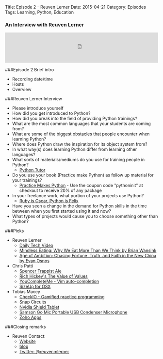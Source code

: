 Title: Episode 2 - Reuven Lerner
Date: 2015-04-21
Category: Episodes
Tags: Learning, Python, Education

### An Interview with Reuven Lerner

<iframe id="audio_iframe" src="http://www.podbean.com/media/player/8gycv-558357?skin=103" width="100%" height="100" frameborder="0" scrolling="no"></iframe>

###Episode 2 Brief intro
-   Recording date/time
-   Hosts
-   Overview

###Reuven Lerner Interview
-   Please introduce yourself
-   How did you get introduced to Python?
-   How did you break into the field of providing Python trainings? 
-   What are the most common languages that your students are coming from?
-   What are some of the biggest obstacles that people encounter when learning Python?
-   Where does Python draw the inspiration for its object system from?
-   In what way(s) does learning Python differ from learning other languages?
-   What sorts of materials/mediums do you use for training people in Python?
    - [Python Tutor](http://pythontutor.com)
-   Do you use your book (Practice make Python) as follow up material for your trainings?
    - [Practice Makes Python](http://www.lerner.co.il/practice-makes-python) - Use the coupon code "pythoninit" at checkout to receive 20% of any package
-   In your freelance work, what portion of your projects use Python?
    -   [Ruby is Oscar, Python is Felix](http://blog.lerner.co.il/ruby-and-python-and-felix-and-oscar/)
-   Have you seen a change in the demand for Python skills in the time between when you first started using it and now?
-   What types of projects would cause you to choose something other than Python?

###Picks
-   Reuven Lerner
    -   [Daily Tech Video](http://DailyTechVideo.com)
    -   [Mindless Eating: Why We Eat More Than We Think by Brian Wansink](http://www.amazon.com/Mindless-Eating-More-Than-Think/dp/0345526880)
    -   [Age of Ambition: Chasing Fortune, Truth, and Faith in the New China by Evan Osnos](http://www.amazon.com/Age-Ambition-Chasing-Fortune-Truth/dp/0374535272/ref=tmm_pap_swatch_0?_encoding=UTF8&sr=&qid=)
-   Chris Patti
    -   [Spencer Trappist Ale](http://spencerbrewery.com/)
    -   [Rich Hickey's The Value of Values](https://www.youtube.com/watch?v=-6BsiVyC1kM)
    -   [YouCompleteMe - Vim auto-completion](https://github.com/Valloric/YouCompleteMe)
    -   [SizeUp for OSX](http://www.irradiatedsoftware.com/sizeup/)
-   Tobias Macey
    -   [CheckIO - Gamified practice programming](http://www.checkio.org/)
    -   <a target="_blank" href="http://www.amazon.com/s/ref=as_li_ss_tl?_encoding=UTF8&camp=1789&creative=390957&fst=as%3Aoff&keywords=Snap%20circuits&linkCode=ur2&qid=1429692519&rh=n%3A165793011%2Ck%3ASnap%20circuits&rnid=2941120011&tag=renaidev-20&linkId=T5GAEL27J5YUV4ZJ">Snap Circuits</a><img src="https://ir-na.amazon-adsystem.com/e/ir?t=renaidev-20&l=ur2&o=1" width="1" height="1" border="0" alt="" style="border:none !important; margin:0px !important; display: none;" />
    -   <a target="_blank" href="http://www.amazon.com/s/ref=as_li_ss_tl?_encoding=UTF8&camp=1789&creative=390957&hidden-keywords=B00LULVD40%7C%20B00LM6KF7O%7C&ie=UTF8&linkCode=ur2&pf_rd_i=Nvidia%20shield%20tablet&pf_rd_m=ATVPDKIKX0DER&pf_rd_p=1976077942&pf_rd_r=1KAT0GN4AB5JB285FQM6&pf_rd_s=desktop-auto-sparkle&pf_rd_t=301&qid=1429692667&ref=spkl_2_0_1976077942&rh=i%3Aaps%2Ck%3ANVIDIA%20SHIELD&tag=renaidev-20&linkId=KDMMPTU5JURLPGQH">Nvidia Shield Tablet</a><img src="https://ir-na.amazon-adsystem.com/e/ir?t=renaidev-20&l=ur2&o=1" width="1" height="1" border="0" alt="" style="border:none !important; margin:0px !important; display: none;" />
    -   <a href="http://www.amazon.com/gp/product/B001R76D42/ref=as_li_tl?ie=UTF8&camp=1789&creative=390957&creativeASIN=B001R76D42&linkCode=as2&tag=renaidev-20&linkId=NJNJ3BOH7MGMPLNX">Samson Go Mic Portable USB Condenser Microphone</a><img src="http://ir-na.amazon-adsystem.com/e/ir?t=renaidev-20&l=as2&o=1&a=B001R76D42" width="1" height="1" border="0" alt="" style="border:none !important; margin:0px !important; display: none;" />
    -   [Zoho Apps](https://www.zoho.com/)

###Closing remarks
-   Reuven Contact: 
    -    [Website](http://lerner.co.il)
    -    [blog](http://lerner.co.il/blog)
    -    [Twitter: @reuvenmlerner](https://twitter.com/reuvenmlerner)
